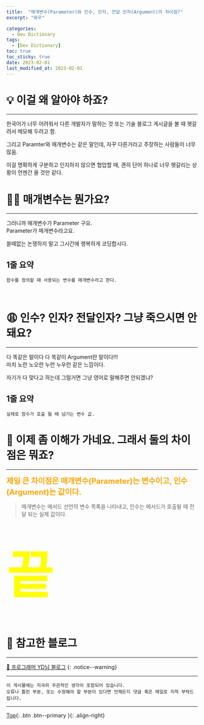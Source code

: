 ```yaml
---
title:  "매개변수(Parameter)와 인수, 인자, 전달 인자(Argument)의 차이점?"
excerpt: "와우"

categories:
  - Dev Dictionary
tags:
  - [Dev Dictionary]
toc: true
toc_sticky: true
date: 2023-02-01
last_modified_at: 2023-02-01
---
```


# 💡 이걸 왜 알아야 하죠?
<hr style="width:100%" />

  한국어가 너무 어려워서 다른 개발자가 말하는 것 또는 기술 블로그 게시글을 볼 때 헷갈려서 메모해 두려고 함.

  그리고 Paramter와 매개변수는 같은 말인데, 자꾸 다른거라고 주장하는 사람들이 너무 많음.

  이걸 명확하게 구분하고 인지하지 않으면 협업할 때, 괜히 단어 하나로 너무 헷갈리는 상황이 언젠간 올 것만 같다.

# 💁‍♂️ 매개변수는 뭔가요? 
<hr style="width:100%" />

그러니까 매개변수가 Parameter 구요.  
Parameter가 매개변수라고요.  

쓸떼없는 논쟁하지 말고 그시간에 행복하게 코딩합시다.  

## 1줄 요약

    함수를 정의할 때 사용되는 변수를 매개변수라고 한다.

<br>

# 😩 인수? 인자? 전달인자? 그냥 죽으시면 안돼요?
<hr style="width:100%" />

다 똑같은 말이다 다 똑같이 Argument란 말이다!!!  
마치 노란 노오란 누런 누우런 같은 느낌이다.  

자기가 다 맞다고 하는데 그럴거면 그냥 영어로 말해주면 안되겠냐?  

## 1줄 요약

    실제로 함수가 호출 될 때 넘기는 변수 값.

# 🥱 이제 좀 이해가 가네요. 그래서 둘의 차이점은 뭐죠?
<hr style="width:100%" />

<strong style="color:orange; font-size:15pt">제일 큰 차이점은 매개변수(Parameter)는 변수이고, 인수(Argument)는 값이다.</strong>

>매개변수는 메서드 선언의 변수 목록을 나타내고, 인수는 메서드가 호출될 때 전달 되는 실제 값이다.

<br>

<strong style="color:yellow; font-size:100pt;">끝</strong>

<br>

# 🔎 참고한 블로그
<hr style="width:100%" />

[🔔 프로그래머 YD님 블로그](https://7942yongdae.tistory.com/155)
{: .notice--warning}


<hr style="width:100%" />

    이 게시물에는 지극히 주관적인 생각이 포함되어 있습니다. 
    오류나 틀린 부분, 또는 수정해야 할 부분이 있다면 언제든지 댓글 혹은 메일로 지적 부탁드립니다.
    
<hr style="width:100%" />

[Top](#){: .btn .btn--primary }{: .align-right}